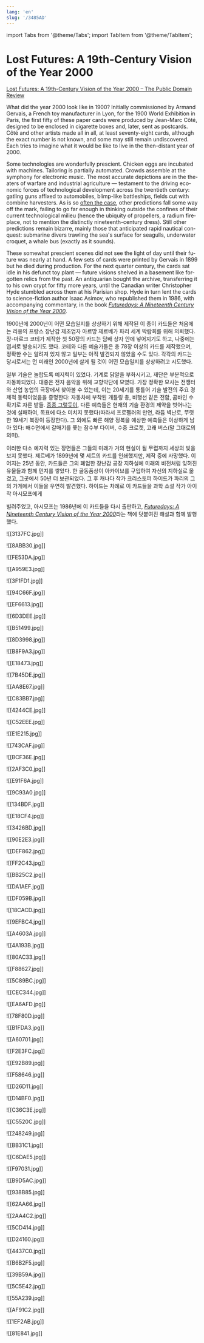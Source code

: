 ```yaml
---
lang: 'en'
slug: '/3485AD'
---
```


import Tabs from '@theme/Tabs';
import TabItem from '@theme/TabItem';

# Lost Futures: A 19th-Century Vision of the Year 2000

[Lost Futures: A 19th-Century Vision of the Year 2000 – The Public Domain Review](https://publicdomainreview.org/collection/a-19th-century-vision-of-the-year-2000/)

<Tabs groupId='lang' queryString>
<TabItem value='en' label='English 🇺🇸' lang='en-US' default>
<div lang='en-US'>

What did the year 2000 look like in 1900? Initially commissioned by Armand Gervais, a French toy manufacturer in Lyon, for the 1900 World Exhibition in Paris, the first fifty of these paper cards were produced by Jean-Marc Côté, designed to be enclosed in cigarette boxes and, later, sent as postcards. Côté and other artists made all in all, at least seventy-eight cards, although the exact number is not known, and some may still remain undiscovered. Each tries to imagine what it would be like to live in the then-distant year of 2000.

Some technologies are wonderfully prescient. Chicken eggs are incubated with machines. Tailoring is partially automated. Crowds assemble at the symphony for electronic music. The most accurate depictions are in the theaters of warfare and industrial agriculture — testament to the driving economic forces of technological development across the twentieth century: gatling guns affixed to automobiles, blimp-like battleships, fields cut with combine harvesters. As is so [often the case](https://publicdomainreview.org/collections/fashions-of-the-future-as-imagined-in-1893/), other predictions fall some way off the mark, failing to go far enough in thinking outside the confines of their current technological milieu (hence the ubiquity of propellers, a radium fireplace, not to mention the distinctly nineteenth-century dress). Still other predictions remain bizarre, mainly those that anticipated rapid nautical conquest: submarine divers trawling the sea's surface for seagulls, underwater croquet, a whale bus (exactly as it sounds).

These somewhat prescient scenes did not see the light of day until their future was nearly at hand. A few sets of cards were printed by Gervais in 1899 but he died during production. For the next quarter century, the cards sat idle in his defunct toy plant — future visions shelved in a basement like forgotten relics from the past. An antiquarian bought the archive, transferring it to his own crypt for fifty more years, until the Canadian writer Christopher Hyde stumbled across them at his Parisian shop. Hyde in turn lent the cards to science-fiction author Isaac Asimov, who republished them in 1986, with accompanying commentary, in the book [_Futuredays: A Nineteenth Century Vision of the Year 2000_](http://www.amazon.com/dp/0805001204/ref=nosim?tag=thepubdomrev-20).

</div>
</TabItem>
<TabItem value='ko' label='한국어 🇰🇷' lang='ko-KR'>
<div lang='ko-KR'>

1900년에 2000년이 어떤 모습일지를 상상하기 위해 제작된 이 종이 카드들은 처음에는 리옹의 프랑스 장난감 제조업자 아르망 제르베가 파리 세계 박람회를 위해 의뢰했다. 장-마르크 코테가 제작한 첫 50장의 카드는 담배 상자 안에 넣어지기도 하고, 나중에는 엽서로 발송되기도 했다. 코테와 다른 예술가들은 총 78장 이상의 카드를 제작했으며, 정확한 수는 알려져 있지 않고 일부는 아직 발견되지 않았을 수도 있다. 각각의 카드는 당시로서는 먼 미래인 2000년에 살게 될 것이 어떤 모습일지를 상상하려고 시도했다.

일부 기술은 놀랍도록 예지력이 있었다. 기계로 닭알을 부화시키고, 재단은 부분적으로 자동화되었다. 대중은 전자 음악을 위해 교향악단에 모였다. 가장 정확한 묘사는 전쟁터와 산업 농업의 극장에서 찾아볼 수 있는데, 이는 20세기를 통틀어 기술 발전의 주요 경제적 동력이었음을 증명한다: 자동차에 부착된 개틀링 총, 비행선 같은 전함, 콤바인 수확기로 자른 밭들. [종종 그렇듯이](https://publicdomainreview.org/collections/fashions-of-the-future-as-imagined-in-1893/), 다른 예측들은 현재의 기술 환경의 제약을 벗어나는 것에 실패하여, 목표에 다소 미치지 못했다(따라서 프로펠러의 만연, 라듐 벽난로, 뚜렷한 19세기 복장이 등장한다). 그 외에도 빠른 해양 정복을 예상한 예측들은 이상하게 남아 있다: 해수면에서 갈매기를 쫓는 잠수부 다이버, 수중 크로켓, 고래 버스(말 그대로의 의미).

이러한 다소 예지력 있는 장면들은 그들의 미래가 거의 현실이 될 무렵까지 세상의 빛을 보지 못했다. 제르베가 1899년에 몇 세트의 카드를 인쇄했지만, 제작 중에 사망했다. 이어지는 25년 동안, 카드들은 그의 폐업한 장난감 공장 지하실에 미래의 비전처럼 잊혀진 유물들과 함께 먼지를 쌓았다. 한 골동품상이 아카이브를 구입하여 자신의 지하실로 옮겼고, 그곳에서 50년 더 보관되었다. 그 후 캐나다 작가 크리스토퍼 하이드가 파리의 그의 가게에서 이들을 우연히 발견했다. 하이드는 차례로 이 카드들을 과학 소설 작가 아이작 아시모프에게

빌려주었고, 아시모프는 1986년에 이 카드들을 다시 출판하고, [_Futuredays: A Nineteenth Century Vision of the Year 2000_](http://www.amazon.com/dp/0805001204/ref=nosim?tag=thepubdomrev-20)라는 책에 덧붙여진 해설과 함께 발행했다.

</div>
</TabItem>
</Tabs>

![[3137FC.jpg]]

![[8ABB30.jpg]]

![[FE53DA.jpg]]

![[A959E3.jpg]]

![[3F1FD1.jpg]]

![[94C66F.jpg]]

![[EF6613.jpg]]

![[6D3DEE.jpg]]

![[B51499.jpg]]

![[8D3998.jpg]]

![[B8F9A3.jpg]]

![[E18473.jpg]]

![[7B45DE.jpg]]

![[AA8E67.jpg]]

![[C83BB7.jpg]]

![[4244CE.jpg]]

![[C52EEE.jpg]]

![[E1E215.jpg]]

![[743CAF.jpg]]

![[BCF36E.jpg]]

![[2AF3C0.jpg]]

![[E91F6A.jpg]]

![[9C93A0.jpg]]

![[134BDF.jpg]]

![[E18CF4.jpg]]

![[3426BD.jpg]]

![[90E2E3.jpg]]

![[DEF862.jpg]]

![[FF2C43.jpg]]

![[BB25C2.jpg]]

![[DA1AEF.jpg]]

![[DF059B.jpg]]

![[18CACD.jpg]]

![[9EFBC4.jpg]]

![[A4603A.jpg]]

![[4A193B.jpg]]

![[80AC33.jpg]]

![[F88627.jpg]]

![[5C89BC.jpg]]

![[CEC344.jpg]]

![[EA6AFD.jpg]]

![[78F80D.jpg]]

![[B1FDA3.jpg]]

![[A60701.jpg]]

![[F2E3FC.jpg]]

![[E92B89.jpg]]

![[F58646.jpg]]

![[D26D11.jpg]]

![[D14BF0.jpg]]

![[C36C3E.jpg]]

![[C5520C.jpg]]

![[248249.jpg]]

![[BB31C1.jpg]]

![[C6DAE5.jpg]]

![[F97031.jpg]]

![[B9D5AC.jpg]]

![[938B85.jpg]]

![[62AA66.jpg]]

![[2AA4C2.jpg]]

![[5CD414.jpg]]

![[D24160.jpg]]

![[4437C0.jpg]]

![[B6B2F5.jpg]]

![[39B59A.jpg]]

![[5C5E42.jpg]]

![[55A239.jpg]]

![[AF91C2.jpg]]

![[1EF2AB.jpg]]

![[81E841.jpg]]
